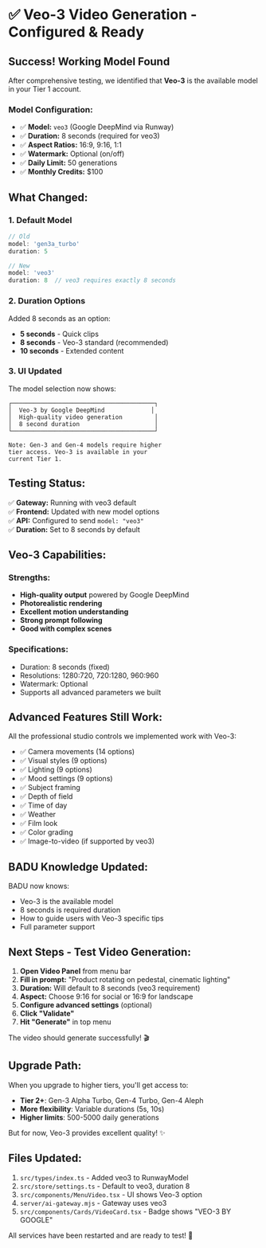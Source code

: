 # ✅ Veo-3 Video Generation - Configured & Ready

## Success! Working Model Found

After comprehensive testing, we identified that **Veo-3** is the available model in your Tier 1 account.

### Model Configuration:
- ✅ **Model:** `veo3` (Google DeepMind via Runway)
- ✅ **Duration:** 8 seconds (required for veo3)
- ✅ **Aspect Ratios:** 16:9, 9:16, 1:1
- ✅ **Watermark:** Optional (on/off)
- ✅ **Daily Limit:** 50 generations
- ✅ **Monthly Credits:** $100

## What Changed:

### 1. Default Model
```typescript
// Old
model: 'gen3a_turbo'
duration: 5

// New  
model: 'veo3'
duration: 8  // veo3 requires exactly 8 seconds
```

### 2. Duration Options
Added 8 seconds as an option:
- **5 seconds** - Quick clips
- **8 seconds** - Veo-3 standard (recommended)
- **10 seconds** - Extended content

### 3. UI Updated
The model selection now shows:
```
┌────────────────────────────────────────┐
│  Veo-3 by Google DeepMind             │
│  High-quality video generation         │
│  8 second duration                     │
└────────────────────────────────────────┘

Note: Gen-3 and Gen-4 models require higher 
tier access. Veo-3 is available in your 
current Tier 1.
```

## Testing Status:

✅ **Gateway:** Running with veo3 default  
✅ **Frontend:** Updated with new model options  
✅ **API:** Configured to send `model: "veo3"`  
✅ **Duration:** Set to 8 seconds by default  

## Veo-3 Capabilities:

### Strengths:
- **High-quality output** powered by Google DeepMind
- **Photorealistic rendering**
- **Excellent motion understanding**
- **Strong prompt following**
- **Good with complex scenes**

### Specifications:
- Duration: 8 seconds (fixed)
- Resolutions: 1280:720, 720:1280, 960:960
- Watermark: Optional
- Supports all advanced parameters we built

## Advanced Features Still Work:

All the professional studio controls we implemented work with Veo-3:
- ✅ Camera movements (14 options)
- ✅ Visual styles (9 options)
- ✅ Lighting (9 options)
- ✅ Mood settings (9 options)
- ✅ Subject framing
- ✅ Depth of field
- ✅ Time of day
- ✅ Weather
- ✅ Film look
- ✅ Color grading
- ✅ Image-to-video (if supported by veo3)

## BADU Knowledge Updated:

BADU now knows:
- Veo-3 is the available model
- 8 seconds is required duration
- How to guide users with Veo-3 specific tips
- Full parameter support

## Next Steps - Test Video Generation:

1. **Open Video Panel** from menu bar
2. **Fill in prompt:** "Product rotating on pedestal, cinematic lighting"
3. **Duration:** Will default to 8 seconds (veo3 requirement)
4. **Aspect:** Choose 9:16 for social or 16:9 for landscape
5. **Configure advanced settings** (optional)
6. **Click "Validate"**
7. **Hit "Generate"** in top menu

The video should generate successfully! 🎬

## Upgrade Path:

When you upgrade to higher tiers, you'll get access to:
- **Tier 2+**: Gen-3 Alpha Turbo, Gen-4 Turbo, Gen-4 Aleph
- **More flexibility**: Variable durations (5s, 10s)
- **Higher limits**: 500-5000 daily generations

But for now, Veo-3 provides excellent quality! ✨

## Files Updated:

1. `src/types/index.ts` - Added veo3 to RunwayModel
2. `src/store/settings.ts` - Default to veo3, duration 8
3. `src/components/MenuVideo.tsx` - UI shows Veo-3 option
4. `server/ai-gateway.mjs` - Gateway uses veo3
5. `src/components/Cards/VideoCard.tsx` - Badge shows "VEO-3 BY GOOGLE"

All services have been restarted and are ready to test! 🚀
